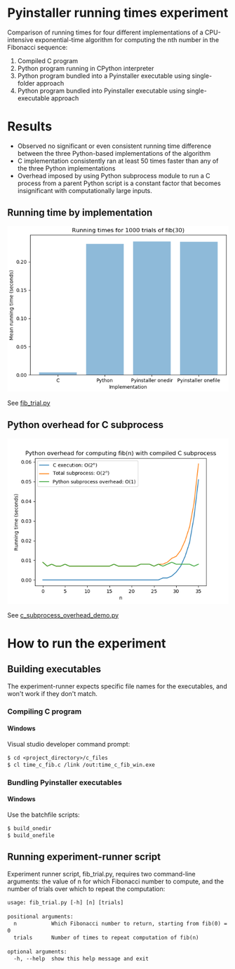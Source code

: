 # Pyinstaller running times experiment
Comparison of running times for four different implementations of a CPU-intensive exponential-time algorithm for computing the nth number in the Fibonacci sequence:
1. Compiled C program
2. Python program running in CPython interpreter
3. Python program bundled into a Pyinstaller executable using single-folder approach
4. Python program bundled into Pyinstaller executable using single-executable approach

# Results
* Observed no significant or even consistent running time difference between the three Python-based implementations of the algorithm
* C implementation consistently ran at least 50 times faster than any of the three Python implementations
* Overhead imposed by using Python subprocess module to run a C process from a parent Python script is a constant factor that becomes insignificant with computationally large inputs.

## Running time by implementation
![n30t100](/results_data/means_n30_trials1000.png)

  See [fib_trial.py](fib_trial.py)

## Python overhead for C subprocess
![Python overhead](/results_data/python_overhead_for_c_subprocess.png)

  See [c_subprocess_overhead_demo.py](c_subprocess_overhead_demo.py)

# How to run the experiment

## Building executables
  The experiment-runner expects specific file names for the executables, and won't work if they don't match. 
### Compiling C program

#### Windows
Visual studio developer command prompt:

    $ cd <project_directory>/c_files
    $ cl time_c_fib.c /link /out:time_c_fib_win.exe

### Bundling Pyinstaller executables

#### Windows
Use the batchfile scripts:

    $ build_onedir
    $ build_onefile

## Running experiment-runner script
  Experiment runner script, fib_trial.py, requires two command-line arguments: the value of n for which Fibonacci number to compute, and the number of trials over which to repeat the computation:
    
    usage: fib_trial.py [-h] [n] [trials]

    positional arguments:
      n           Which Fibonacci number to return, starting from fib(0) = 0
      trials      Number of times to repeat computation of fib(n)

    optional arguments:
      -h, --help  show this help message and exit
  
  
